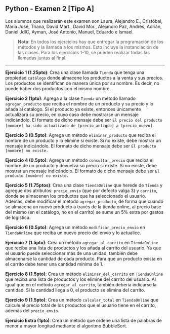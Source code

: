 ## **Python - Examen 2 [Tipo A]**  
 
Los alumnos que realizarán este examen son Laura, Alejandro E., Cristóbal, María José, Triana, David Mart., David Mor., Alejandro Paz, Andrés, Adrián, Daniel JdlC, Ayman, José Antonio, Manuel, Eduardo e Ismael.

>**Nota**: En todos los ejercicios hay que entregar la programación de los métodos y la llamada a los mismos. Esto incluye la instanciación de las clases. Para los ejercicios 1-10, se pueden realizar todas las llamadas juntas al final.

---
**Ejercicio 1 (1.25pto)**: Crea una clase llamada `Tienda` que tenga una propiedad ``catálogo`` donde almacene los productos a la venta y sus precios. Los productos se identifican de manera única por su nombre. Es decir, no puede haber dos productos con el mismo nombre.

**Ejercicio 2 (1pto)**: Agrega a la clase `Tienda` un método llamado `agregar_producto` que reciba el nombre de un producto y su precio y lo añada al catálogo. Si el producto ya existe, entonces únicamente actualizará su precio, en cuyo caso debe mostrarse un mensaje indicándolo. El formato de dicho mensaje debe ser `El precio del producto [nombre] ha sido actualizado de [precio_antiguo] a [precio_nuevo]`.
 
**Ejercicio 3 (0.5pto)**: Agrega un método `eliminar_producto` que reciba el nombre de un producto y lo elimine si existe. Si no existe, debe mostrar un mensaje indicándolo. El formato de dicho mensaje debe ser `El producto [nombre] no existe.`

**Ejercicio 4 (0.5pto)**: Agrega un método `consultar_precio` que reciba el nombre de un producto y devuelva su precio si existe. Si no existe, debe mostrar un mensaje indicándolo. El formato de dicho mensaje debe ser `El producto [nombre] no existe.`

**Ejercicio 5 (1.75ptos)**: Crea una clase `TiendaOnline` que herede de `Tienda` y agregue dos atributos: `precio_envio` (que por defecto valga 3) y `carrito`, donde se almacenen los productos que ha seleccionado el usuario. Además, debe modificar el método `agregar_producto`, de forma que cuando se almacena un nuevo producto a través de la tienda online, al precio base del mismo (en el catálogo, no en el carrito) se sume un 5% extra por gastos de logística.

**Ejercicio 6 (0.5pto)**: Agrega un método `modificar_precio_envio` en `TiendaOnline` que reciba un nuevo precio del envío y lo actualice.

**Ejercicio 7 (1.5pto)**: Crea un método `agregar_al_carrito` en `TiendaOnline` que reciba una lista de productos y los añada al carrito del usuario. Ya que el usuario puede seleccionar más de una unidad, también debe almacenarse la cantidad de cada producto. Para que un producto exista en el carrito debe tener una cantidad mínima de 1.

**Ejercicio 8 (1.5pto)**: Crea un método `eliminar_del_carrito` en `TiendaOnline` que reciba una lista de productos y los elimine del carrito del usuario. Al igual que en el método `agregar_al_carrito`, también debería indicarse la cantidad. Si la cantidad llega a 0, el producto se elimina del carrito.

**Ejercicio 9 (1.5pto)**: Crea un método `calcular_total` en `TiendaOnline` que calcule el precio total de los productos que el usuario tiene en el carrito, además del `precio_envio`.

**Ejercicio Extra (1pto)**: Crea un método que ordene una lista de palabras de menor a mayor longitud mediante el algoritmo BubbleSort.
